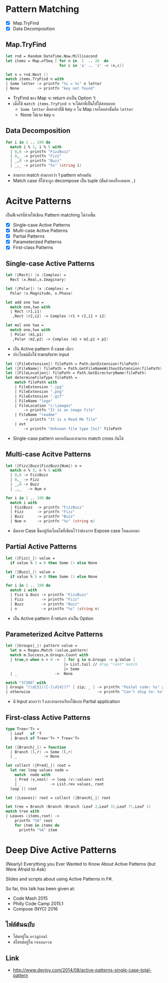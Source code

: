 # Pattern Matching

- [x] Map.TryFind
- [x] Data Decomposition

## Map.TryFind

```fsharp
let rnd = Random DateTime.Now.Millisecond
let items = Map.ofSeq [ for n in  1  .. 26  do
                        for c in 'a' .. 'z' -> (n,c)]

let n = rnd.Next ()
match items.TryFind n with
| Some letter -> printfn "%i = %c" n letter
| None        -> printfn "key not found"
```

- TryFind ของ Map จะ return ค่าเป็น Option 't
- เมื่อใช้ `match items.TryFind n` จะได้ค่าที่เป็นไปได้สอบแบบ
    - `Some letter` คือหาค่าที่มี key `n` ใน Map เจอโดยค่านั้นคือ   `letter`
    - None ไม่เจอ key `n`

## Data Decomposition

```fsharp
for i in 1 .. 100 do
  match i % 3, i % 5 with
  | 0,0 -> printfn "FizzBuzz"
  | 0,_ -> printfn "Fizz"
  | _,0 -> printfn "Buzz"
  | _,_ -> printfn "%s" (string i)
```

- สามารถ match ค่ามากกว่า 1 pattern พร้อมกัน
- Match case ที่ได้จะถูก decompose เป็น tuple (ขั้นด้วยเครื่องหมาย `,`)

# Acitve Patterns

เป็นฟีเจอร์ที่ช่วยให้เขียน Pattern matching ได้ง่ายขึ้น

- [x] Single-case Active Patterns
- [x] Multi-case Active Patterns
- [x] Partial Patterns
- [x] Parameterized Patterns
- [x] First-class Patterns

## Single-case Active Patterns

```fsharp
let (|Rect|) (x :Complex) =
  Rect (x.Real,x.Imaginary)

let (|Polar|) (x :Complex) =
  Polar (x.Magnitude, x.Phase)

let add one two =
  match one,two with
  | Rect (r1,i1)
   ,Rect (r2,i2) -> Complex (r1 + r2,i1 + i2)

let mul one two =
  match one,two with
  | Polar (m1,p1)
   ,Polar (m2,p2) -> Complex (m1 + m2,p1 + p2)
```

- เป็น Active pattern ที่ case เดียว
- ประโยชน์คือใช้ transform input

```fsharp
let (|FileExtension|) filePath = Path.GetExtension(filePath)
let (|FileName|) filePath = Path.GetFileNameWithoutExtension(filePath)
let (|FileLocation|) filePath = Path.GetDirectoryName(filePath)
let determineFileType filePath =
    match filePath with
    | FileExtension ".jpg"
    | FileExtension ".png"
    | FileExtension ".gif"
    | FileName "logo"
    | FileLocation "c:\images"
        -> printfn "It is an image file"
    | FileName "readme"
        -> printfn "It is a Read Me file"
    | ext
        -> printfn "Unknown file type [%s]" filePath
```

- Single-case pattern หลายอันและสามารถ match cross กันได้

## Multi-case Acitve Patterns

```fsharp
let (|Fizz|Buzz|FizzBuzz|Num|) n =
  match n % 3, n % 5 with
  | 0,0 -> FizzBuzz
  | 0,_ -> Fizz
  | _,0 -> Buzz
  | _,_   -> Num n

for i in 1 .. 100 do
  match i with
  | FizzBuzz  -> printfn "FizzBuzz"
  | Fizz      -> printfn "Fizz"
  | Buzz      -> printfn "Buzz"
  | Num n     -> printfn "%s" (string n)
```

- มีหลาย Case ขึ้นอยู่กับเงื่อนไขที่เขียนไว้ว่าต้องการ Expose case ไหนออกมา

## Partial Active Patterns

```fsharp
let (|Fizz|_|) value =
  if value % 3 = 0 then Some () else None

let (|Buzz|_|) value =
  if value % 5 = 0 then Some () else None

for i in 1 .. 100 do
  match i with
  | Fizz & Buzz -> printfn "FizzBuzz"
  | Fizz        -> printfn "Fizz"
  | Buzz        -> printfn "Buzz"
  | n           -> printfn "%s" (string n)
```

- เป็น Active pattern ที่ return ค่าเป็น Option

## Parameterized Acitve Patterns

```fsharp
let (|Groups|_|) pattern value =
  let m = Regex.Match (value,pattern)
  match m.Success,m.Groups.Count with
  | true,n when n > 0 ->  [ for g in m.Groups -> g.Value ]
                          |> List.tail // drop "root" match
                          |> Some
  | _                 ->  None

match "37206" with
| Groups "(\d{5})([-]\d{4})?" [ zip; _ ] -> printfn "Postal code: %s" zip
| otherwise                              -> printfn "Can't ship to: %s" otherwise
```

- มี Input มากกว่า 1 และสามารถเรียกใช้แบบ Partial application

## First-class Active Patterns

```fsharp
type Tree<'T> =
  | Leaf   of 'T
  | Branch of Tree<'T> * Tree<'T>

let (|Branch|_|) = function
  | Branch (l,r) -> Some (l,r)
  | _            -> None

let collect (|Pred|_|) root =
  let rec loop values node =
    match  node with
    | Pred (v,next) -> loop (v::values) next
    | _             -> List.rev values, root
  loop [] root

let (|Leaves|) root = collect (|Branch|_|) root

let tree = Branch (Branch (Branch (Leaf 2,Leaf 3),Leaf 7),Leaf 1)
match tree with
| Leaves (items,root) ->
    printfn "%A" root
    for item in items do
      printfn "%A" item
```

# Deep Dive Active Patterns

(Nearly) Everything you Ever Wanted to Know About Active Patterns (but Were Afraid to Ask)

Slides and scripts about using Active Patterns in F#.

So far, this talk has been given at:

* Code Mash 2015
* Philly Code Camp 2015.1
* Compose (NYC) 2016

## ไฟล์ต้นฉบับ

- โค้ดอยู่ใน `original`
- สไสลด์อยู่ใน `resource`

## Link

- http://www.devjoy.com/2014/08/active-patterns-single-case-total-pattern

